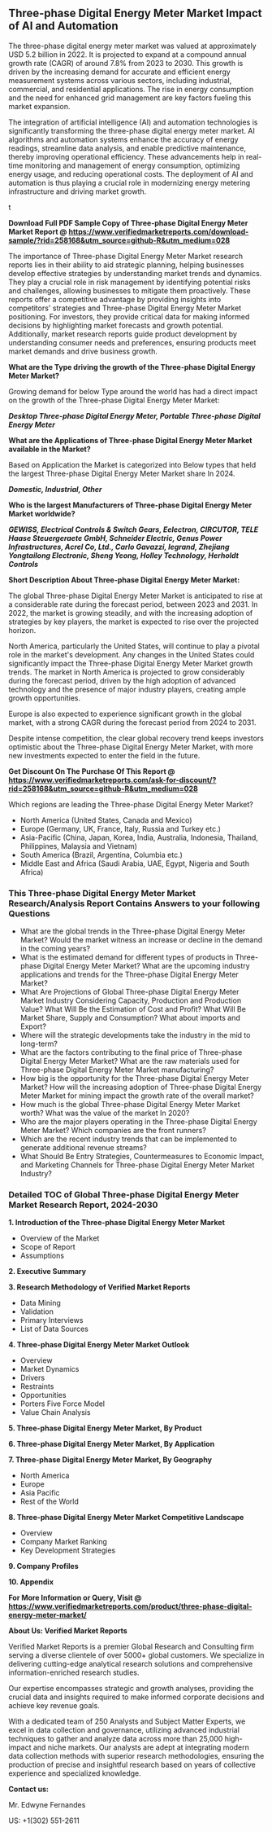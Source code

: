 <h2>Three-phase Digital Energy Meter Market Impact of AI and Automation</h2><p>The three-phase digital energy meter market was valued at approximately USD 5.2 billion in 2022. It is projected to expand at a compound annual growth rate (CAGR) of around 7.8% from 2023 to 2030. This growth is driven by the increasing demand for accurate and efficient energy measurement systems across various sectors, including industrial, commercial, and residential applications. The rise in energy consumption and the need for enhanced grid management are key factors fueling this market expansion.</p><p>The integration of artificial intelligence (AI) and automation technologies is significantly transforming the three-phase digital energy meter market. AI algorithms and automation systems enhance the accuracy of energy readings, streamline data analysis, and enable predictive maintenance, thereby improving operational efficiency. These advancements help in real-time monitoring and management of energy consumption, optimizing energy usage, and reducing operational costs. The deployment of AI and automation is thus playing a crucial role in modernizing energy metering infrastructure and driving market growth.</p>t</p><p id="" class=""><strong>Download Full PDF Sample Copy of Three-phase Digital Energy Meter Market Report @ <a href="https://www.verifiedmarketreports.com/download-sample/?rid=258168&utm_source=github-R&utm_medium=028" target="_blank">https://www.verifiedmarketreports.com/download-sample/?rid=258168&utm_source=github-R&utm_medium=028</a></strong></p><p>The importance of&nbsp;Three-phase Digital Energy Meter Market research reports lies in their ability to aid strategic planning, helping businesses develop effective strategies by understanding market trends and dynamics. They play a crucial role in risk management by identifying potential risks and challenges, allowing businesses to mitigate them proactively. These reports offer a competitive advantage by providing insights into competitors' strategies and Three-phase Digital Energy Meter Market positioning. For investors, they provide critical data for making informed decisions by highlighting market forecasts and growth potential. Additionally, market research reports guide product development by understanding consumer needs and preferences, ensuring products meet market demands and drive business growth.</p><p><strong>What are the&nbsp;Type driving the growth of the Three-phase Digital Energy Meter Market?</strong></p><p id="" class="">Growing demand for below Type around the world has had a direct impact on the growth of the Three-phase Digital Energy Meter Market:</p><em><strong>Desktop Three-phase Digital Energy Meter, Portable Three-phase Digital Energy Meter</strong></em></p><strong>What are the&nbsp;Applications&nbsp;of Three-phase Digital Energy Meter Market available in the Market?</strong></p><p id="" class="">Based on Application the Market is categorized into Below types that held the largest Three-phase Digital Energy Meter Market share In 2024.</p><em><strong>Domestic, Industrial, Other</strong></em></p><strong>Who is the largest Manufacturers of Three-phase Digital Energy Meter Market worldwide?</strong></p><p><em><strong>GEWISS, Electrical Controls & Switch Gears, Eelectron, CIRCUTOR, TELE Haase Steuergeraete GmbH, Schneider Electric, Genus Power Infrastructures, Acrel Co, Ltd., Carlo Gavazzi, legrand, Zhejiang Yongtailong Electronic, Sheng Yeong, Holley Technology, Herholdt Controls</strong></em></p><p id="" class=""><strong>Short Description About Three-phase Digital Energy Meter Market:</strong></p><p>The global Three-phase Digital Energy Meter Market is anticipated to rise at a considerable rate during the forecast period, between 2023 and 2031. In 2022, the market is growing steadily, and with the increasing adoption of strategies by key players, the market is expected to rise over the projected horizon.</p><p>North America, particularly the United States, will continue to play a pivotal role in the market's development. Any changes in the United States could significantly impact the Three-phase Digital Energy Meter Market growth trends. The market in North America is projected to grow considerably during the forecast period, driven by the high adoption of advanced technology and the presence of major industry players, creating ample growth opportunities.</p><p>Europe is also expected to experience significant growth in the global market, with a strong CAGR during the forecast period from 2024 to 2031.</p><p>Despite intense competition, the clear global recovery trend keeps investors optimistic about the Three-phase Digital Energy Meter Market, with more new investments expected to enter the field in the future.</p><p id="" class=""><strong>Get Discount On The Purchase Of This Report @ <a href="https://www.verifiedmarketreports.com/ask-for-discount/?rid=258168&utm_source=github-R&utm_medium=028" target="_blank">https://www.verifiedmarketreports.com/ask-for-discount/?rid=258168&utm_source=github-R&utm_medium=028</a></strong></p>Which regions are leading the Three-phase Digital Energy Meter Market?</p><ul><li>North America (United States, Canada and Mexico)</li><li>Europe (Germany, UK, France, Italy, Russia and Turkey etc.)</li><li>Asia-Pacific (China, Japan, Korea, India, Australia, Indonesia, Thailand, Philippines, Malaysia and Vietnam)</li><li>South America (Brazil, Argentina, Columbia etc.)</li><li>Middle East and Africa (Saudi Arabia, UAE, Egypt, Nigeria and South Africa)</li></ul><h3 id="" class="">This Three-phase Digital Energy Meter Market Research/Analysis Report Contains Answers to your following Questions</h3><ul><li>What are the global trends in the Three-phase Digital Energy Meter Market? Would the market witness an increase or decline in the demand in the coming years?</li><li>What is the estimated demand for different types of products in Three-phase Digital Energy Meter Market? What are the upcoming industry applications and trends for the Three-phase Digital Energy Meter Market?</li><li>What Are Projections of Global Three-phase Digital Energy Meter Market Industry Considering Capacity, Production and Production Value? What Will Be the Estimation of Cost and Profit? What Will Be Market Share, Supply and Consumption? What about imports and Export?</li><li>Where will the strategic developments take the industry in the mid to long-term?</li><li>What are the factors contributing to the final price of Three-phase Digital Energy Meter Market? What are the raw materials used for Three-phase Digital Energy Meter Market manufacturing?</li><li>How big is the opportunity for the Three-phase Digital Energy Meter Market? How will the increasing adoption of Three-phase Digital Energy Meter Market for mining impact the growth rate of the overall market?</li><li>How much is the global Three-phase Digital Energy Meter Market worth? What was the value of the market In 2020?</li><li>Who are the major players operating in the Three-phase Digital Energy Meter Market? Which companies are the front runners?</li><li>Which are the recent industry trends that can be implemented to generate additional revenue streams?</li><li>What Should Be Entry Strategies, Countermeasures to Economic Impact, and Marketing Channels for Three-phase Digital Energy Meter Market Industry?</li></ul><h3 id="" class="">Detailed TOC of Global Three-phase Digital Energy Meter Market Research Report, 2024-2030</h3><p id="" class=""><strong>1. Introduction of the Three-phase Digital Energy Meter Market</strong></p><ul><li>Overview of the Market</li><li>Scope of Report</li><li>Assumptions</li></ul><p id="" class=""><strong>2. Executive Summary</strong></p><p id="" class=""><strong>3. Research Methodology of Verified Market Reports</strong></p><ul><li>Data Mining</li><li>Validation</li><li>Primary Interviews</li><li>List of Data Sources</li></ul><p id="" class=""><strong>4. Three-phase Digital Energy Meter Market Outlook</strong></p><ul><li>Overview</li><li>Market Dynamics</li><li>Drivers</li><li>Restraints</li><li>Opportunities</li><li>Porters Five Force Model</li><li>Value Chain Analysis</li></ul><p id="" class=""><strong>5. Three-phase Digital Energy Meter Market, By Product</strong></p><p id="" class=""><strong>6. Three-phase Digital Energy Meter Market, By Application</strong></p><p id="" class=""><strong>7. Three-phase Digital Energy Meter Market, By Geography</strong></p><ul><li>North America</li><li>Europe</li><li>Asia Pacific</li><li>Rest of the World</li></ul><p id="" class=""><strong>8. Three-phase Digital Energy Meter Market Competitive Landscape</strong></p><ul><li>Overview</li><li>Company Market Ranking</li><li>Key Development Strategies</li></ul><p id="" class=""><strong>9. Company Profiles</strong></p><p id="" class=""><strong>10. Appendix</strong></p><p id="" class=""><strong>For More Information or Query, Visit @ <a href="https://www.verifiedmarketreports.com/product/three-phase-digital-energy-meter-market/" target="_blank">https://www.verifiedmarketreports.com/product/three-phase-digital-energy-meter-market/</a></strong></p><p id="" class=""><strong>About Us: Verified Market Reports</strong></p><p id="" class="">Verified Market Reports is a premier Global Research and Consulting firm serving a diverse clientele of over 5000+ global customers. We specialize in delivering cutting-edge analytical research solutions and comprehensive information-enriched research studies.</p><p id="" class="">Our expertise encompasses strategic and growth analyses, providing the crucial data and insights required to make informed corporate decisions and achieve key revenue goals.</p><p id="" class="">With a dedicated team of 250 Analysts and Subject Matter Experts, we excel in data collection and governance, utilizing advanced industrial techniques to gather and analyze data across more than 25,000 high-impact and niche markets. Our analysts are adept at integrating modern data collection methods with superior research methodologies, ensuring the production of precise and insightful research based on years of collective experience and specialized knowledge.</p><p id="" class=""><strong>Contact us:</strong></p><p id="" class="">Mr. Edwyne Fernandes</p><p id="" class="">US: +1(302) 551-2611</p>